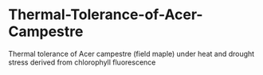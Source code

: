 # Thermal-Tolerance-of-Acer-Campestre
Thermal tolerance of  Acer campestre (field maple) under heat and drought stress derived from chlorophyll fluorescence
